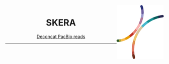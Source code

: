 <img width="150px" src="docs/img/skera-logo.png" align="right"/>
<h1 align="center">SKERA</h1>
<p align="center"><a href="https://pacificbiosciences.github.io/skera/">Deconcat PacBio reads</a></p>

***
